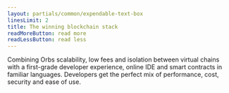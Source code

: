 ```yaml
---
layout: partials/common/expendable-text-box
linesLimit: 2
title: The winning blockchain stack
readMoreButton: read more
readLessButton: read less
---
```


Combining Orbs scalability, low fees and isolation between virtual chains with a first-grade developer experience, online IDE and smart contracts in familiar languages. Developers get the perfect mix of performance, cost, security and ease of use.

